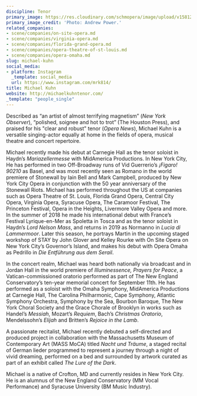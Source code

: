 ```yaml
---
discipline: Tenor
primary_image: https://res.cloudinary.com/schmopera/image/upload/v1581215895/media/2020/02/MichaelKuhn_pbunfo.jpg
primary_image_credit: 'Photo: Andrew Power.'
related_companies:
- scene/companies/on-site-opera.md
- scene/companies/virginia-opera.md
- scene/companies/florida-grand-opera.md
- scene/companies/opera-theatre-of-st-louis.md
- scene/companies/opera-omaha.md
slug: michael-kuhn
social_media:
- platform: Instagram
  _template: social_media
  url: https://www.instagram.com/mrk814/
title: Michael Kuhn
website: http://michaelkuhntenor.com/
_template: "people_single"
---
```

Described as “an artist of almost terrifying magnetism” (_New York Observer_), “polished, soignee and hot to trot” (The Houston Press), and praised for his "clear and robust" tenor (_Opera News_), Michael Kuhn is a versatile singing-actor equally at home in the fields of opera, musical theatre and concert repertoire.

Michael recently made his debut at Carnegie Hall as the tenor soloist in Haydn’s _Mariazellermesse_ with MidAmerica Productions. In New York City, He has performed in two Off-Broadway runs of Vid Guerrerio’s _¡Figaro! 90210_ as Basel, and was most recently seen as Romano in the world premiere of Stonewall by Iain Bell and Mark Campbell, produced by New York City Opera in conjunction with the 50 year anniversary of the Stonewall Riots. Michael has performed throughout the US at companies such as Opera Theatre of St. Louis, Florida Grand Opera, Central City Opera, Virginia Opera, Syracuse Opera, The Caramoor Festival, The Princeton Festival, Opera in the Heights, Livermore Valley Opera and more. In the summer of 2018 he made his international debut with France’s Festival Lyrique-en-Mer as Spoletta in Tosca and as the tenor soloist in Haydn’s _Lord Nelson Mass_, and returns in 2019 as Normanno in _Lucia di Lammermoor_. Later this season, he portrays Martin in the upcoming staged workshop of STAY by John Glover and Kelley Rourke with On Site Opera on New York City’s Governor’s Island, and makes his debut with Opera Omaha as Pedrillo in _Die Entführung aus dem Serail_.

In the concert realm, Michael was heard both nationally via broadcast and in Jordan Hall in the world premiere of _Illuminessence, Prayers for Peace_, a Vatican-commissioned oratorio performed as part of The New England Conservatory’s ten-year memorial concert for September 11th. He has performed as a soloist with the Omaha Symphony, MidAmerica Productions at Carnegie Hall, The Carolina Philharmonic, Cape Symphony, Atlantic Symphony Orchestra, Symphony by the Sea, Bourbon Baroque, The New York Choral Society and the Grace Chorale of Brooklyn in works such as Handel’s _Messiah_, Mozart’s _Requiem_, Bach’s _Christmas Oratorio_, Mendelssohn’s _Elijah_ and Britten’s _Rejoice in the Lamb_.

A passionate recitalist, Michael recently debuted a self-directed and produced project in collaboration with the Massachusetts Museum of Contemporary Art (MASS MoCA) titled _Nacht und Träume_, a staged recital of German lieder programmed to represent a journey through a night of vivid dreaming, performed on a bed and surrounded by artwork curated as part of an exhibit called _The Lure of the Dark_.

Michael is a native of Crofton, MD and currently resides in New York City. He is an alumnus of the New England Conservatory (MM Vocal Performance) and Syracuse University (BM Music Industry).